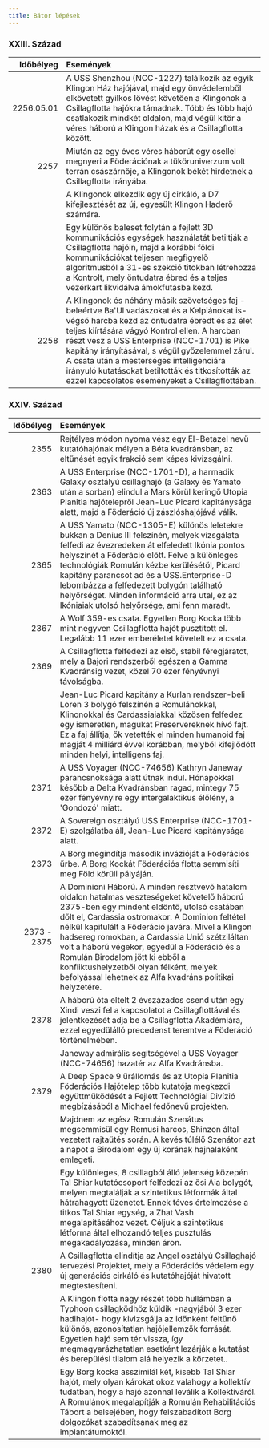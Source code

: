 ```yaml
---
title: Bátor lépések
---
```


### XXIII. Század

| Időbélyeg  | Események |
| ---: | :--- |
| 2256.05.01 | A USS Shenzhou (NCC-1227) találkozik az egyik Klingon Ház hajójával, majd egy önvédelemből elkövetett gyilkos lövést követően a Klingonok a Csillagflotta hajókra támadnak. Több és több hajó csatlakozik mindkét oldalon, majd végül kitör a véres háború a Klingon házak és a Csillagflotta között. |
| 2257 | Miután az egy éves véres háborút egy csellel megnyeri a Föderációnak a tüköruniverzum volt terrán császárnője, a Klingonok békét hirdetnek a Csillagflotta irányába. |
| | A Klingonok elkezdik egy új cirkáló, a D7 kifejlesztését az új, egyesült Klingon Haderő számára. |
| | Egy különös baleset folytán a fejlett 3D kommunikációs egységek használatát betiltják a Csillagflotta hajóin, majd a korábbi földi kommunikációkat teljesen megfigyelő algoritmusból a 31-es szekció titokban létrehozza a Kontrolt, mely öntudatra ébred és a teljes vezérkart likvidálva ámokfutásba kezd. |
| 2258 | A Klingonok és néhány másik szövetséges faj -beleértve Ba'Ul vadászokat és a Kelpiánokat is- végső harcba kezd az öntudatra ébredt és az élet teljes kiírtására vágyó Kontrol ellen. A harcban részt vesz a USS Enterprise (NCC-1701) is Pike kapitány irányításával, s végül győzelemmel zárul. A csata után a mesterséges intelligenciára irányuló kutatásokat betiltották és titkosították az ezzel kapcsolatos eseményeket a Csillagflottában. |

### XXIV. Század

| Időbélyeg  | Események |
| ---: | :--- |
| 2355 | Rejtélyes módon nyoma vész egy El-Betazel nevű kutatóhajónak mélyen a Béta kvadránsban, az eltűnését egyik frakció sem képes kivizsgálni. |
| 2363 | A USS Enterprise (NCC-1701-D), a harmadik Galaxy osztályú csillaghajó (a Galaxy és Yamato után a sorban) elindul a Mars körül keringő Utopia Planitia hajótelepről Jean-Luc Picard kapitánysága alatt, majd a Föderáció új zászlóshajójává válik. |
| 2365 | A USS Yamato (NCC-1305-E) különös leletekre bukkan a Denius III felszínén, melyek vizsgálata felfedi az évezredeken át elfeledett Ikónia pontos helyszínét a Föderáció előtt. Félve a különleges technológiák Romulán kézbe kerülésétől, Picard kapitány parancsot ad és a USS.Enterprise-D lebombázza a felfedezett bolygón található helyőrséget. Minden információ arra utal, ez az Ikóniaiak utolsó helyőrsége, ami fenn maradt. |
| 2367 | A Wolf 359-es csata. Egyetlen Borg Kocka több mint negyven Csillagflotta hajót pusztított el. Legalább 11 ezer emberéletet követelt ez a csata. |
| 2369 | A Csillagflotta felfedezi az első, stabil féregjáratot, mely a Bajori rendszerből egészen a Gamma Kvadránsig vezet, közel 70 ezer fényévnyi távolságba. |
| | Jean-Luc Picard kapitány a Kurlan rendszer-beli Loren 3 bolygó felszínén a Romulánokkal, Klinonokkal és Cardassiaiakkal közösen felfedez egy ismeretlen, magukat Preservereknek hívó fajt. Ez a faj állítja, ők vetették el minden humanoid faj magját 4 milliárd évvel korábban, melyből kifejlődött minden helyi, intelligens faj. |
| 2371 | A USS Voyager (NCC-74656) Kathryn Janeway parancsnoksága alatt útnak indul. Hónapokkal később a Delta Kvadránsban ragad, mintegy 75 ezer fényévnyire egy intergalaktikus élőlény, a 'Gondozó' miatt. |
| 2372 | A Sovereign osztályú USS Enterprise (NCC-1701-E) szolgálatba áll, Jean-Luc Picard kapitánysága alatt. |
| 2373 | A Borg megindítja második invázióját a Föderációs űrbe. A Borg Kockát Föderációs flotta semmisíti meg Föld körüli pályáján. |
| 2373 - 2375 | A Dominioni Háború. A minden résztvevő hatalom oldalon hatalmas veszteségeket követelő háború 2375-ben egy mindent eldöntő, utolsó csatában dőlt el, Cardassia ostromakor. A Dominion feltétel nélkül kapitulált a Föderáció javára. Mivel a Klingon hadsereg romokban, a Cardassia Unió szétziláltan volt a háború végekor, egyedül a Föderáció és a Romulán Birodalom jött ki ebből a konfliktushelyzetből olyan félként, melyek befolyással lehetnek az Alfa kvadráns politikai helyzetére. |
| 2378 | A háború óta eltelt 2 évszázados csend után egy Xindi veszi fel a kapcsolatot a Csillagflottával és jelentkezését adja be a Csillagflotta Akadémiára, ezzel egyedülálló precedenst teremtve a Föderáció történelmében. |
| | Janeway admirális segítségével a USS Voyager (NCC-74656) hazatér az Alfa Kvadránsba. |
| 2379 | A Deep Space 9 űrállomás és az Utopia Planitia Föderációs Hajótelep több kutatója megkezdi együttműködését a Fejlett Technológiai Divízió megbízásából a Michael fedőnevű projekten. |
| | Majdnem az egész Romulán Szenátus megsemmisül egy Remusi harcos, Shinzon által vezetett rajtaütés során. A kevés túlélő Szenátor azt a napot a Birodalom egy új korának hajnalaként emlegeti. |
| | Egy különleges, 8 csillagból álló jelenség közepén Tal Shiar kutatócsoport felfedezi az ősi Aia bolygót, melyen megtalálják a szintetikus létformák által hátrahagyott üzenetet. Ennek téves értelmezése a titkos Tal Shiar egység, a Zhat Vash megalapításához vezet. Céljuk a szintetikus létforma által elhozandó teljes pusztulás megakadályozása, minden áron. |
| 2380 | A Csillagflotta elindítja az Angel osztályú Csillaghajó tervezési Projektet, mely a Föderációs védelem egy új generációs cirkáló és kutatóhajóját hivatott megtestesíteni. |
| | A Klingon flotta nagy részét több hullámban a Typhoon csillagködhöz küldik -nagyjából 3 ezer hadihajót- hogy kivizsgálja az időnként feltűnő különös, azonosítatlan hajójellemzők forrását. Egyetlen hajó sem tér vissza, így megmagyarázhatatlan esetként lezárják a kutatást és berepülési tilalom alá helyezik a körzetet.. |
| | Egy Borg kocka asszimilál két, kisebb Tal Shiar hajót, mely olyan károkat okoz valahogy a kollektív tudatban, hogy a hajó azonnal leválik a Kollektíváról. A Romulánok megalapítják a Romulán Rehabilitációs Tábort a belsejében, hogy felszabadított Borg dolgozókat szabadítsanak meg az implantátumoktól. |
